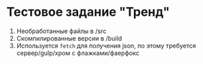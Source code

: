 # Тестовое задание "Тренд"

1. Необработанные файлы в /src
2. Скомпилированные версии в /build
3. Используется `fetch` для получения json, по этому требуется сервер/gulp/хром с флажками/фаерфокс
